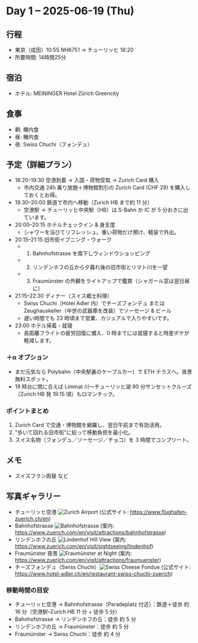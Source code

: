 # Day 1 – 2025-06-19 (Thu)

## 行程
- 東京（成田）10:55 NH6751 → チューリッヒ 18:20
- 所要時間: 14時間25分

## 宿泊
- ホテル: MEININGER Hotel Zürich Greencity

## 食事
- 朝: 機内食
- 昼: 機内食
- 夜: Swiss Chuchi（フォンデュ）

## 予定（詳細プラン）
- 18:20–19:30 空港到着 → 入国・荷物受取 → Zurich Card 購入
  - 市内交通 24h 乗り放題＋博物館割引の Zurich Card (CHF 29) を購入しておくとお得。
- 19:30–20:00 鉄道で市内へ移動（Zurich HB まで約 11 分）
  - 空港駅 → チューリッヒ中央駅（HB）は S-Bahn か IC が 5 分おきに出ています。
- 20:00–20:15 ホテルチェックイン & 身支度
  - シャワーを浴びてリフレッシュ。重い荷物だけ預け、軽装で外出。
- 20:15–21:15 旧市街イブニング・ウォーク
  - 1) Bahnhofstrasse を南下しウィンドウショッピング
  - 2) リンデンホフの丘から夕暮れ後の旧市街とリマト川を一望
  - 3) Fraumünster の外観をライトアップで鑑賞（シャガール窓は翌日昼に）
- 21:15–22:30 ディナー（スイス郷土料理）
  - Swiss Chuchi（Hotel Adler 内）でチーズフォンデュ または Zeughauskeller（中世の武器庫を改装）でソーセージ & ビール
  - 遅い時間でも 23 時頃まで営業、カジュアルで入りやすいです。
- 23:00 ホテル帰着・就寝
  - 長距離フライトの疲労回復に備え、0 時までには就寝すると時差ボケが軽減します。

### ＋α オプション
- まだ元気なら Polybahn（中央駅裏のケーブルカー）で ETH テラスへ。夜景無料スポット。
- 19 時台に間に合えば Limmat 川〜チューリッヒ湖 90 分サンセットクルーズ（Zurich HB 発 19:15 頃）もロマンチック。

### ポイントまとめ
1. Zurich Card で交通・博物館を網羅し、翌日午前まで有効活用。
2. "歩いて回れる旧市街"に絞って移動負担を最小化。
3. スイス名物（フォンデュ／ソーセージ／チョコ）を 3 時間でコンプリート。

## メモ
- スイスフラン両替 など

## 写真ギャラリー
- チューリッヒ空港 ![Zurich Airport](https://source.unsplash.com/twIzCL3YSRI/800x600) (公式サイト: https://www.flughafen-zuerich.ch/en)
- Bahnhofstrasse  ![Bahnhofstrasse](https://source.unsplash.com/8RVE8SlJIIE/800x600) (案内: https://www.zuerich.com/en/visit/attractions/bahnhofstrasse)
- リンデンホフの丘 ![Lindenhof Hill View](https://source.unsplash.com/ifOa39xcjNI/800x600) (案内: https://www.zuerich.com/en/visit/sightseeing/lindenhof)
- Fraumünster 夜景 ![Fraumünster at Night](https://source.unsplash.com/BOKmoBt7ZTk/800x600) (案内: https://www.zuerich.com/en/visit/attractions/fraumuenster)
- チーズフォンデュ（Swiss Chuchi）![Swiss Cheese Fondue](https://source.unsplash.com/vo7GGTh6sXM/800x600)  (公式サイト: https://www.hotel-adler.ch/en/restaurant-swiss-chuchi-zuerich)

### 移動時間の目安
- チューリッヒ空港 → Bahnhofstrasse（Paradeplatz 付近）：鉄道＋徒歩 約 16 分（空港駅–Zurich HB 11 分 + 徒歩 5 分）
- Bahnhofstrasse → リンデンホフの丘：徒歩 約 5 分
- リンデンホフの丘 → Fraumünster：徒歩 約 5 分
- Fraumünster → Swiss Chuchi：徒歩 約 4 分 